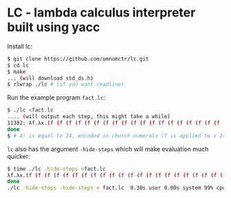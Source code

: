 # LC - lambda calculus interpreter built using yacc

Install lc:
```sh
$ git clone https://github.com/omnomctr/lc.git
$ cd lc
$ make
... (will download std_ds.h)
$ rlwrap ./lc # (if you want readline)
```

Run the example program `fact.lc`:
```sh
$ ./lc <fact.lc
.... (will output each step, this might take a while)
11382: λf.λx.(f (f (f (f (f (f (f (f (f (f (f (f (f (f (f (f (f (f (f (f (f (f (f (f x))))))))))))))))))))))))
done
$ # 4! is equal to 24, encoded in church numerals (f is applied to x 24 times)
```

`lc` also has the argument `-hide-steps` which will make evaluation much quicker:
```sh
$ time ./lc -hide-steps <fact.lc
λf.λx.(f (f (f (f (f (f (f (f (f (f (f (f (f (f (f (f (f (f (f (f (f (f (f (f x))))))))))))))))))))))))
done
./lc -hide-steps -hide-steps < fact.lc  0.30s user 0.00s system 99% cpu 0.305 total
```
